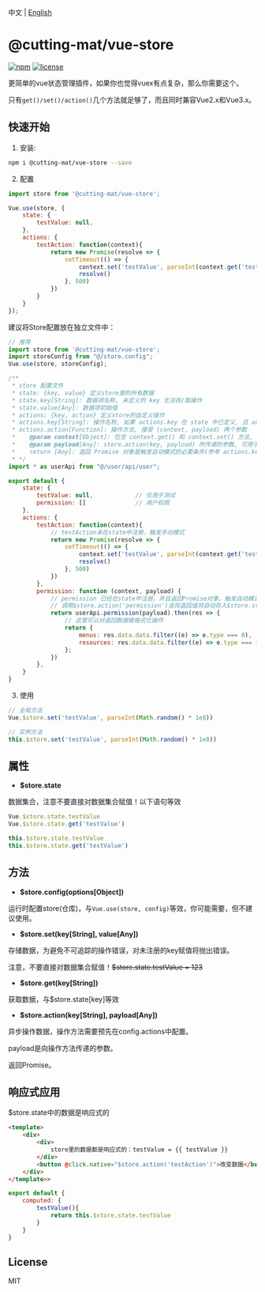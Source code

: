 中文 | [English](README.md)

# @cutting-mat/vue-store

[![npm](https://img.shields.io/npm/v/@cutting-mat/vue-store.svg)](https://www.npmjs.com/package/@cutting-mat/vue-store) [![license](https://img.shields.io/github/license/cutting-mat/vue-store.svg)]()

更简单的vue状态管理插件，如果你也觉得vuex有点复杂，那么你需要这个。

只有`get()/set()/action()`几个方法就足够了，而且同时兼容Vue2.x和Vue3.x。

## 快速开始

1. 安装:

``` bash
npm i @cutting-mat/vue-store --save
```

2. 配置

``` js
import store from '@cutting-mat/vue-store';

Vue.use(store, {
    state: {
        testValue: null,
    },
    actions: {
        testAction: function(context){
            return new Promise(resolve => {
                setTimeout(() => {
                    context.set('testValue', parseInt(context.get('testValue')+1))
                    resolve()
                }, 500)
            })
        }
    }
});
```

建议将Store配置放在独立文件中：

``` js
// 推荐
import store from '@cutting-mat/vue-store';
import storeConfig from "@/store.config";
Vue.use(store, storeConfig);

```

``` js
/**
 * store 配置文件
 * state: {key, value} 定义store里的所有数据
 * state.key[String]: 数据项名称, 未定义的 key 无法存/取操作
 * state.value[Any]: 数据项初始值
 * actions: {key, action} 定义store的自定义操作
 * actions.key[String]: 操作名称, 如果 actions.key 在 state 中已定义, 且 action 函数返回 Promise 对象, 则 Promise 的返回值将自动存入 state[key]
 * actions.action[Function]: 操作方法, 接受 (context, payload) 两个参数
 *    @param context[Object]: 包含 context.get() 和 context.set() 方法, 可以自行操作 state 中的任意数据 
 *    @param payload[Any]: store.action(key, payload) 所传递的参数, 可用于 actions.action() 方法的内部逻辑
 *    return [Any]: 返回 Promise 对象是触发自动模式的必要条件(参考 actions.key 的说明), 其他情况无需返回值
 * */
import * as userApi from "@/user/api/user";

export default {
    state: {
        testValue: null,            // 仅用于测试
        permission: []              // 用户权限
    },
    actions: {
        testAction: function(context){
            // testAction未在state中注册，触发手动模式
            return new Promise(resolve => {
                setTimeout(() => {
                    context.set('testValue', parseInt(context.get('testValue')+1))
                    resolve()
                }, 500)
            })
        },
        permission: function (context, payload) {
            // permission 已经在state中注册，并且返回Promise对象，触发自动模式
            // 调用$store.action('permission')会将返回值将自动存入$store.state.permission
            return userApi.permission(payload).then(res => {
                // 这里可以对返回数据做格式化操作
                return {
                    menus: res.data.data.filter((e) => e.type === 0),
                    resources: res.data.data.filter((e) => e.type === 1),
                };
            })
        },
    }
}
```

3. 使用

``` js
// 全局方法
Vue.$store.set('testValue', parseInt(Math.random() * 1e8))

// 实例方法
this.$store.set('testValue', parseInt(Math.random() * 1e8))

```

## 属性

- **$store.state**

数据集合，注意不要直接对数据集合赋值！以下语句等效

``` js
Vue.$store.state.testValue
Vue.$store.state.get('testValue')

this.$store.state.testValue
this.$store.state.get('testValue')

```

## 方法

- **$store.config(options[Object])**

运行时配置store(仓库)，与`Vue.use(store, config)`等效，你可能需要，但不建议使用。

- **$store.set(key[String], value[Any])**

存储数据，为避免不可追踪的操作错误，对未注册的key赋值将抛出错误。

注意，不要直接对数据集合赋值！<s>$store.state.testValue = 123</s>

- **$store.get(key[String])**

获取数据，与$store.state[key]等效

- **$store.action(key[String], payload[Any])**

异步操作数据，操作方法需要预先在config.actions中配置。

payload是向操作方法传递的参数。

返回Promise。

## 响应式应用

$store.state中的数据是响应式的

``` html
<template>
    <div>
        <div>
            store里的数据都是响应式的：testValue = {{ testValue }}
        </div>
        <button @click.native="$store.action('testAction')">改变数据</button>
    </div>
</template>>
```

``` js
export default {
    computed: {
        testValue(){
            return this.$store.state.testValue
        }
    }
}

```

## License

MIT
